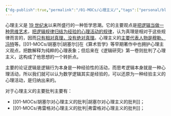 ```yaml
---
{"dg-publish":true,"permalink":"/01-MOCs/心理主义/","tags":["personal/blog","哲学","概念"]}
---
```


心理主义是 <u>19 世纪末</u>以来所盛行的一种哲学思潮。它的主要观点是<u>把逻辑当做一种思维艺术</u>，<u>把逻辑规律归结为经验的心理活动的规律</u>，认为真理是相对于这些规律而言的，因而<u>只有相对真理，没有绝对真理</u>。心理主义的<u>主要代表人物是穆勒、冯特</u>等。[[01-MOCs/胡塞尔\|胡塞尔]]在《算术哲学》等早期著作中也拥护心理主义观点，把数解释为纯粹的心理表象；但后来在《逻辑研究》第一卷则批判了心理主义，这构成了他思想的一个转折点。

主要的论证逻辑是逻辑行为本身是一种经验性的活动，而思考逻辑本身就是一种心理活动，所以我们就可以认为数学逻辑其实是经验的，可以还原为一种经验主义的心理活动，是归纳出来的。

对于心理主义的主要批判主要有：
- [[01-MOCs/胡塞尔对心理主义的批判\|胡塞尔对心理主义的批判]]；
- [[01-MOCs/弗雷格对心理主义的批判\|弗雷格对心理主义的批判]]；